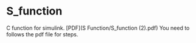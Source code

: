 # S_function
C function for simulink.
[PDF](S Function/S_function (2).pdf)
You need to follows the pdf file for steps.
